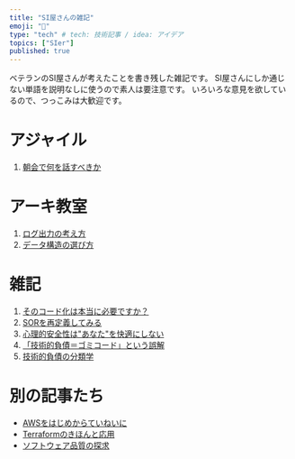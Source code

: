 ```yaml
---
title: "SI屋さんの雑記"
emoji: "📑"
type: "tech" # tech: 技術記事 / idea: アイデア
topics: ["SIer"]
published: true
---
```

ベテランのSI屋さんが考えたことを書き残した雑記です。
SI屋さんにしか通じない単語を説明なしに使うので素人は要注意です。
いろいろな意見を欲しているので、つっこみは大歓迎です。


# アジャイル
1. [朝会で何を話すべきか](https://zenn.dev/sway/articles/agile_daily_scrum)


# アーキ教室
1. [ログ出力の考え方](https://zenn.dev/sway/articles/arch_logging)
1. [データ構造の選び方](https://zenn.dev/sway/articles/arch_datastructure)


# 雑記
1. [そのコード化は本当に必要ですか？](https://zenn.dev/sway/articles/si_codenization)
1. [SORを再定義してみる](https://zenn.dev/sway/articles/si_note_sor_redefinition)
1. [心理的安全性は"あなた"を快適にしない](https://zenn.dev/sway/articles/si_note_psychological_safety)
1. [「技術的負債＝ゴミコード」という誤解](https://zenn.dev/sway/articles/si_note_technical_debt)
1. [技術的負債の分類学](https://zenn.dev/sway/articles/si_note_technical_debt_taxonomy)


# 別の記事たち
- [AWSをはじめからていねいに](https://zenn.dev/sway/articles/aws_index_list)
- [Terraformのきほんと応用](https://zenn.dev/sway/articles/terraform_index_list)
- [ソフトウェア品質の探求](https://zenn.dev/sway/articles/quality_index_list)
